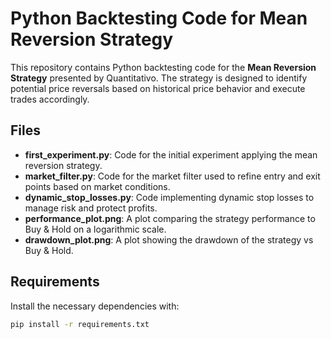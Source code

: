 # Python Backtesting Code for Mean Reversion Strategy

This repository contains Python backtesting code for the **Mean Reversion Strategy** presented by Quantitativo. The strategy is designed to identify potential price reversals based on historical price behavior and execute trades accordingly.

## Files

- **first_experiment.py**: Code for the initial experiment applying the mean reversion strategy.
- **market_filter.py**: Code for the market filter used to refine entry and exit points based on market conditions.
- **dynamic_stop_losses.py**: Code implementing dynamic stop losses to manage risk and protect profits.
- **performance_plot.png**: A plot comparing the strategy performance to Buy & Hold on a logarithmic scale.
- **drawdown_plot.png**: A plot showing the drawdown of the strategy vs Buy & Hold.

## Requirements

Install the necessary dependencies with:

```bash
pip install -r requirements.txt

